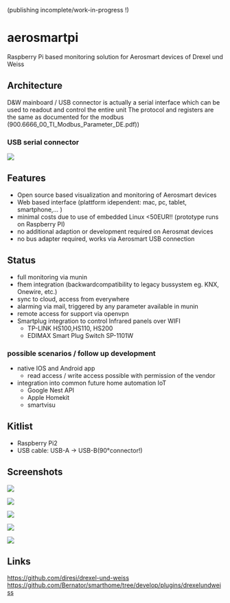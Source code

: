 (publishing incomplete/work-in-progress !)

# aerosmartpi
Raspberry Pi based monitoring solution for Aerosmart devices of Drexel und Weiss

## Architecture

D&W mainboard / USB connector is actually a serial interface which can be used to readout and control the entire unit
The protocol and registers are the same as documented for the modbus (900.6666_00_TI_Modbus_Parameter_DE.pdf))

### USB serial connector
![](aerosmartpi-install02.jpg)


## Features

- Open source based visualization and monitoring of Aerosmart devices
- Web based interface (plattform idependent: mac, pc, tablet, smartphone,… )
- minimal costs due to use of embedded Linux  <50EUR!! (prototype runs on Raspberry PI)
- no additional adaption or development required on Aerosmat devices
- no bus adapter required, works via Aerosmart USB connection 


## Status

- full monitoring via munin
- fhem integration (backwardcompatibility to legacy bussystem eg. KNX, Onewire, etc.)
- sync to cloud, access from everywhere
- alarming via mail, triggered by any parameter available in munin
- remote access for support via openvpn
- Smartplug integration to control Infrared panels over WIFI
	- TP-LINK HS100,HS110, HS200
	- EDIMAX Smart Plug Switch SP-1101W

### possible scenarios / follow up development
- native IOS and Android app
   - read access / write access possible with permission of the vendor
- integration into common future home automation IoT
	- Google Nest API
	- Apple Homekit 
	- smartvisu
 
 
## Kitlist
- Raspberry Pi2 
- USB cable: USB-A -> USB-B(90°connector!)  
 


## Screenshots

![](/images/AerosmartPI.png)

![](/images/AerosmartPI_dly.png)

![](/images/AerosmartPI_fhem_a.png)

![](/images/AerosmartPI_fhem_b.png)

![](/images/AerosmartPI_fhem_c.png)




## Links
https://github.com/diresi/drexel-und-weiss
https://github.com/Bernator/smarthome/tree/develop/plugins/drexelundweiss







